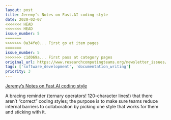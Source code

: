 ```yaml
---
layout: post
title: Jeremy’s Notes on Fast.AI coding style
date: 2020-02-07
<<<<<<< HEAD
<<<<<<< HEAD
issue_number: 5
=======
>>>>>>> 0a34fe0... First go at item pages
=======
issue_number: 5
>>>>>>> c1d069a... First pass at category pages
original_url: https://www.researchcomputingteams.org/newsletter_issues/0005
tags: ['software_development', 'documentation_writing']
priority: 3
---
```


<!-- markdownlint-disable MD033 -->
<!-- markdownlint-disable MD041 -->
<!-- markdownlint-disable MD049 -->

[Jeremy’s Notes on Fast.AI coding style](https://docs.fast.ai/dev/style.html)

A bracing reminder (ternary operators!  120-character lines!) that there aren’t “correct” coding styles; the purpose is to make sure teams reduce internal barriers to collaboration by picking one style that works for them and sticking with it.
